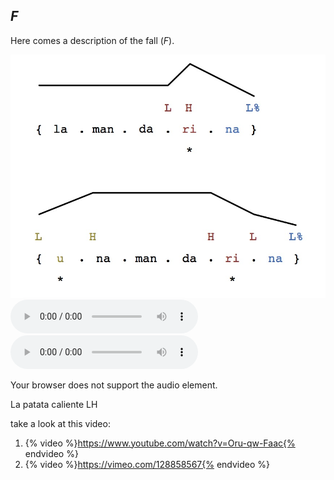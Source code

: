 ## *F*

Here comes a description of the fall (*F*).

![title](ejemplo.jpg)
![title](ejemplo.wav)
<audio controls="controls">
  <source type="audio/wav" src="ejemplo.wav"></source>
  <source type="audio/ogg" src="filename.ogg"></source>
  <p>Your browser does not support the audio element.</p>
</audio>
La  patata caliente
LH 


take a look at this video:

1. {% video %}https://www.youtube.com/watch?v=Oru-qw-Faac{% endvideo %}
2. {% video %}https://vimeo.com/128858567{% endvideo %}